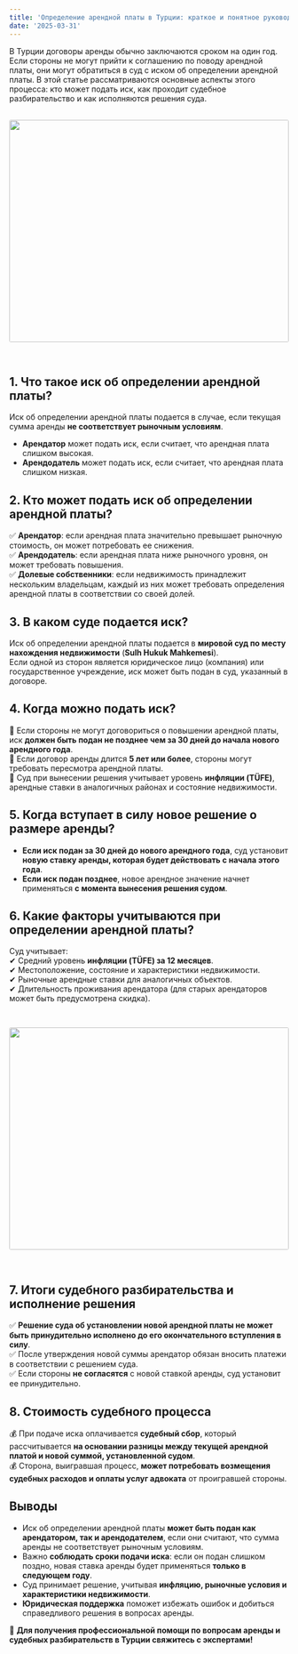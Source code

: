```yaml
---
title: 'Определение арендной платы в Турции: краткое и понятное руководство для граждан России'
date: '2025-03-31'
---
```


В Турции договоры аренды обычно заключаются сроком на один год. Если стороны не могут прийти к соглашению по поводу арендной платы, они могут обратиться в суд с иском об определении арендной платы. В этой статье рассматриваются основные аспекты этого процесса: кто может подать иск, как проходит судебное разбирательство и как исполняются решения суда.
<img src="https://karayaka.ru/images/article5.jpg" width=100% height="400" style="object-fit: cover; border-radius: 3px; margin: 30px auto;" />

## 1. Что такое иск об определении арендной платы?

Иск об определении арендной платы подается в случае, если текущая сумма аренды **не соответствует рыночным условиям**.

- **Арендатор** может подать иск, если считает, что арендная плата слишком высокая.
- **Арендодатель** может подать иск, если считает, что арендная плата слишком низкая.

## 2. Кто может подать иск об определении арендной платы?

✅ **Арендатор**: если арендная плата значительно превышает рыночную стоимость, он может потребовать ее снижения.  
✅ **Арендодатель**: если арендная плата ниже рыночного уровня, он может требовать повышения.  
✅ **Долевые собственники**: если недвижимость принадлежит нескольким владельцам, каждый из них может требовать определения арендной платы в соответствии со своей долей.

## 3. В каком суде подается иск?

Иск об определении арендной платы подается в **мировой суд по месту нахождения недвижимости** (**Sulh Hukuk Mahkemesi**).  
Если одной из сторон является юридическое лицо (компания) или государственное учреждение, иск может быть подан в суд, указанный в договоре.

## 4. Когда можно подать иск?

📌 Если стороны не могут договориться о повышении арендной платы, иск **должен быть подан не позднее чем за 30 дней до начала нового арендного года**.  
📌 Если договор аренды длится **5 лет или более**, стороны могут требовать пересмотра арендной платы.  
📌 Суд при вынесении решения учитывает уровень **инфляции (TÜFE)**, арендные ставки в аналогичных районах и состояние недвижимости.

## 5. Когда вступает в силу новое решение о размере аренды?

- **Если иск подан за 30 дней до нового арендного года**, суд установит **новую ставку аренды, которая будет действовать с начала этого года**.
- **Если иск подан позднее**, новое арендное значение начнет применяться **с момента вынесения решения судом**.

## 6. Какие факторы учитываются при определении арендной платы?

Суд учитывает:  
✔ Средний уровень **инфляции (TÜFE) за 12 месяцев**.  
✔ Местоположение, состояние и характеристики недвижимости.  
✔ Рыночные арендные ставки для аналогичных объектов.  
✔ Длительность проживания арендатора (для старых арендаторов может быть предусмотрена скидка).

<img src="https://karayaka.ru/images/article5.2.jpg" width=100% height="400" style="object-fit: cover; border-radius: 3px; margin: 30px auto" />

## 7. Итоги судебного разбирательства и исполнение решения

✅ **Решение суда об установлении новой арендной платы не может быть принудительно исполнено до его окончательного вступления в силу**.  
✅ После утверждения новой суммы арендатор обязан вносить платежи в соответствии с решением суда.  
✅ Если стороны **не согласятся** с новой ставкой аренды, суд установит ее принудительно.

## 8. Стоимость судебного процесса

💰 При подаче иска оплачивается **судебный сбор**, который рассчитывается **на основании разницы между текущей арендной платой и новой суммой, установленной судом**.  
💰 Сторона, выигравшая процесс, **может потребовать возмещения судебных расходов и оплаты услуг адвоката** от проигравшей стороны.

## Выводы

- Иск об определении арендной платы **может быть подан как арендатором, так и арендодателем**, если они считают, что сумма аренды не соответствует рыночным условиям.
- Важно **соблюдать сроки подачи иска**: если он подан слишком поздно, новая ставка аренды будет применяться **только в следующем году**.
- Суд принимает решение, учитывая **инфляцию, рыночные условия и характеристики недвижимости**.
- **Юридическая поддержка** поможет избежать ошибок и добиться справедливого решения в вопросах аренды.

📌 **Для получения профессиональной помощи по вопросам аренды и судебных разбирательств в Турции свяжитесь с экспертами!**
